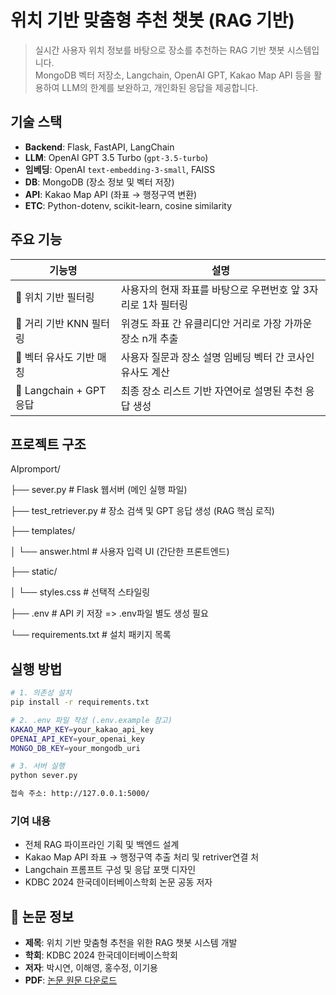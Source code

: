 # 위치 기반 맞춤형 추천 챗봇 (RAG 기반)

> 실시간 사용자 위치 정보를 바탕으로 장소를 추천하는 RAG 기반 챗봇 시스템입니다.  
> MongoDB 벡터 저장소, Langchain, OpenAI GPT, Kakao Map API 등을 활용하여 LLM의 한계를 보완하고, 개인화된 응답을 제공합니다.

## 기술 스택

- **Backend**: Flask, FastAPI, LangChain
- **LLM**: OpenAI GPT 3.5 Turbo (`gpt-3.5-turbo`)
- **임베딩**: OpenAI `text-embedding-3-small`, FAISS
- **DB**: MongoDB (장소 정보 및 벡터 저장)
- **API**: Kakao Map API (좌표 → 행정구역 변환)
- **ETC**: Python-dotenv, scikit-learn, cosine similarity

## 주요 기능

| 기능명                      | 설명 |
|---------------------------|------|
| 🧭 위치 기반 필터링        | 사용자의 현재 좌표를 바탕으로 우편번호 앞 3자리로 1차 필터링 |
| 📍 거리 기반 KNN 필터링    | 위경도 좌표 간 유클리디안 거리로 가장 가까운 장소 n개 추출 |
| 🧠 벡터 유사도 기반 매칭   | 사용자 질문과 장소 설명 임베딩 벡터 간 코사인 유사도 계산 |
| 💬 Langchain + GPT 응답    | 최종 장소 리스트 기반 자연어로 설명된 추천 응답 생성 |


## 프로젝트 구조

AIpromport/

├── sever.py # Flask 웹서버 (메인 실행 파일)

├── test_retriever.py # 장소 검색 및 GPT 응답 생성 (RAG 핵심 로직)

├── templates/

│ └── answer.html # 사용자 입력 UI (간단한 프론트엔드)

├── static/

│ └── styles.css # 선택적 스타일링

├── .env # API 키 저장 => .env파일 별도 생성 필요

└── requirements.txt # 설치 패키지 목록


## 실행 방법


```bash
# 1. 의존성 설치
pip install -r requirements.txt

# 2. .env 파일 작성 (.env.example 참고)
KAKAO_MAP_KEY=your_kakao_api_key
OPENAI_API_KEY=your_openai_key
MONGO_DB_KEY=your_mongodb_uri

# 3. 서버 실행
python sever.py

접속 주소: http://127.0.0.1:5000/
```
### 기여 내용 
- 전체 RAG 파이프라인 기획 및 백엔드 설계
- Kakao Map API 좌표 → 행정구역 추출 처리 및 retriver연결 처
- Langchain 프롬프트 구성 및 응답 포맷 디자인
- KDBC 2024 한국데이터베이스학회 논문 공동 저자

## 📄 논문 정보

- **제목**: 위치 기반 맞춤형 추천을 위한 RAG 챗봇 시스템 개발  
- **학회**: KDBC 2024 한국데이터베이스학회  
- **저자**: 박시연, 이해영, 홍수정, 이기용  
- **PDF**: [논문 원문 다운로드](https://github.com/SuJeongHong/AIpromport/blob/main/KDBC_2024_paper_76_%EC%9C%84%EC%B9%98%EA%B8%B0%EB%B0%98%EB%A7%9E%EC%B6%A4%ED%98%95%EC%B6%94%EC%B2%9C%EC%9D%84%20%EC%9C%84%ED%95%9C%20RAG%EC%B1%97%EB%B4%87%EC%8B%9C%EC%8A%A4%ED%85%9C%EA%B0%9C%EB%B0%9C%20%EB%85%BC%EB%AC%B8_%ED%99%8D%EC%88%98%EC%A0%95.pdf)

